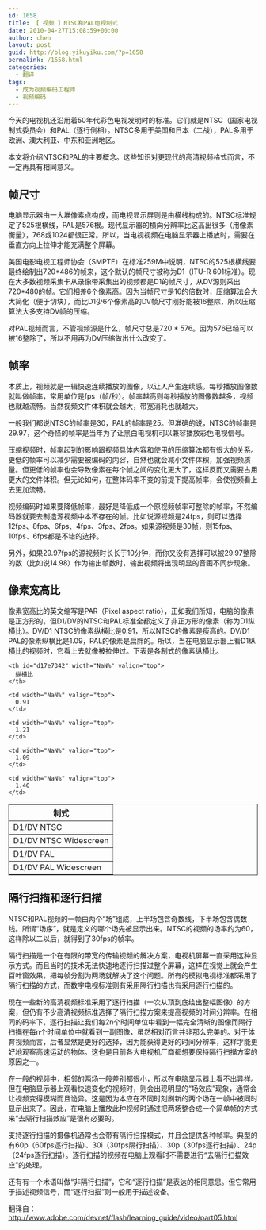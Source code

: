```yaml
---
id: 1658
title: 【 视频 】NTSC和PAL电视制式
date: 2010-04-27T15:08:59+00:00
author: chen
layout: post
guid: http://blog.yikuyiku.com/?p=1658
permalink: /1658.html
categories:
  - 翻译
tags:
  - 成为视频编码工程师
  - 视频编码
---
```

今天的电视机还沿用着50年代彩色电视发明时的标准。它们就是NTSC（国家电视制式委员会）和PAL（逐行倒相）。NTSC多用于美国和日本（二战），PAL多用于欧洲、澳大利亚、中东和亚洲地区。

本文将介绍NTSC和PAL的主要概念。这些知识对更现代的高清视频格式而言，不一定再具有相同意义。
  


## 帧尺寸

电脑显示器由一大堆像素点构成，而电视显示屏则是由横线构成的。NTSC标准规定了525根横线，PAL是576根。现代显示器的横向分辨率比这高出很多（用像素衡量），768或1024都很正常。所以，当电视视频在电脑显示器上播放时，需要在垂直方向上拉伸才能充满整个屏幕。

美国电影电视工程师协会（SMPTE）在标准259M中说明，NTSC的525根横线要最终绘制出720\*486的帧来，这个默认的帧尺寸被称为D1（ITU-R 601标准）。现在大多数视频采集卡从录像带采集出的视频都是D1的帧尺寸，从DV源则采出720\*480的帧。它们相差6个像素高。因为当帧尺寸是16的倍数时，压缩算法会大大简化（便于切块），而比D1少6个像素高的DV帧尺寸刚好能被16整除，所以压缩算法大多支持DV帧的压缩。

对PAL视频而言，不管视频源是什么，帧尺寸总是720 * 576。因为576已经可以被16整除了，所以不用再为DV压缩做出什么改变了。
  


## 帧率

本质上，视频就是一辑快速连续播放的图像，以让人产生连续感。每秒播放图像数就叫做帧率，常用单位是fps（帧/秒）。帧率越高则每秒播放的图像数越多，视频也就越流畅。当然视频文件体积就会越大，带宽消耗也就越大。

一般我们都说NTSC的帧率是30，PAL的帧率是25。但准确的说，NTSC的帧率是29.97，这个奇怪的帧率是当年为了让黑白电视机可以兼容播放彩色电视信号。

压缩视频时，帧率起到的影响跟视频具体内容和使用的压缩算法都有很大的关系。更低的帧率可以减少需要被编码的内容，自然也就会减小文件体积，加强视频质量。但更低的帧率也会导致像素在每个帧之间的变化更大了，这样反而又需要占用更大的文件体积。但无论如何，在整体码率不变的前提下提高帧率，会使视频看上去更加流畅。

视频编码时如果要降低帧率，最好是降低成一个原视频帧率可整除的帧率，不然编码器就要去制造源视频中本不存在的帧。比如说源视频是24fps，则可以选择12fps、8fps、6fps、4fps、3fps、2fps。如果源视频是30帧，则15fps、10fps、6fps都是不错的选择。

另外，如果29.97fps的源视频时长长于10分钟，而你又没有选择可以被29.97整除的数（比如说14.98）作为输出帧数时，输出视频将出现明显的音画不同步现象。
  


## 像素宽高比

像素宽高比的英文缩写是PAR（Pixel aspect ratio），正如我们所知，电脑的像素是正方形的，但D1/DV的NTSC和PAL标准全都定义了非正方形的像素（称为D1纵横比）。DV/D1 NTSC的像素纵横比是0.91，所以NTSC的像素是瘦高的。DV/D1 PAL的像素纵横比是1.09，PAL的像素是扁胖的。所以，当在电脑显示器上看D1纵横比的视频时，它看上去就像被拉伸过。下表是各制式的像素纵横比。

<table border="1" cellspacing="0" cellpadding="4">
  <tr>
    <th id="d17e7339" width="NaN%" valign="top">
      制式
    </th>
    
    <th id="d17e7342" width="NaN%" valign="top">
      纵横比
    </th>
  </tr>
  
  <tr>
    <td width="NaN%" valign="top">
      D1/DV NTSC
    </td>
    
    <td width="NaN%" valign="top">
      0.91
    </td>
  </tr>
  
  <tr>
    <td width="NaN%" valign="top">
      D1/DV NTSC Widescreen
    </td>
    
    <td width="NaN%" valign="top">
      1.21
    </td>
  </tr>
  
  <tr>
    <td width="NaN%" valign="top">
      D1/DV PAL
    </td>
    
    <td width="NaN%" valign="top">
      1.09
    </td>
  </tr>
  
  <tr>
    <td width="NaN%" valign="top">
      D1/DV PAL Widescreen
    </td>
    
    <td width="NaN%" valign="top">
      1.46
    </td>
  </tr>
</table>



## 隔行扫描和逐行扫描

NTSC和PAL视频的一帧由两个“场”组成，上半场包含奇数线，下半场包含偶数线。所谓“场序”，就是定义的哪个场先被显示出来。NTSC的视频的场率约为60，这样除以二以后，就得到了30fps的帧率。

隔行扫描是一个在有限的带宽的传输视频的解决方案，电视机屏幕一直采用这种显示方式。而且当时的技术无法快速地逐行扫描过整个屏幕，这样在视觉上就会产生百叶窗效果，把每帧分割为两场就解决了这个问题。所有的模拟电视标准都采用了隔行扫描的方式，而数字电视标准则有采用隔行扫描也有采用逐行扫描的。

现在一些新的高清视频标准采用了逐行扫描（一次从顶到底绘出整幅图像）的方案，但仍有不少高清视频标准选择了隔行扫描方案来提高视频的时间分辨率。在相同的码率下，逐行扫描让我们每2n个时间单位中看到一幅完全清晰的图像而隔行扫描在每n个时间单位中就看到一副图像，虽然相对而言并非那么完美的。对于体育视频而言，后者显然是更好的选择，因为能获得更好的时间分辨率，这样才能更好地观察高速运动的物体。这也是目前各大电视机厂商都想要保持隔行扫描方案的原因之一。

在一般的视频中，相邻的两场一般差别都很小，所以在电脑显示器上看不出异样。但在电脑显示器上观看快速变化的视频时，则会出现明显的“场效应”现象，通常会让视频变得模糊而且诡异。这是因为本应在不同时刻刷新的两个场在一帧中被同时显示出来了。因此，在电脑上播放此种视频时通过把两场整合成一个简单帧的方式来“去隔行扫描效应”是很有必要的。

支持逐行扫描的摄像机通常也会带有隔行扫描模式，并且会提供各种帧率。典型的有60p（60fps逐行扫描）、30i（30fps隔行扫描）、30p（30fps逐行扫描）、24p（24fps逐行扫描）。逐行扫描的视频在电脑上观看时不需要进行“去隔行扫描效应”的处理。

还有有一个术语叫做“非隔行扫描”，它和“逐行扫描”是表达的相同意思。但它常用于描述视频信号，而“逐行扫描”则一般用于描述设备。

翻译自：http://www.adobe.com/devnet/flash/learning_guide/video/part05.html